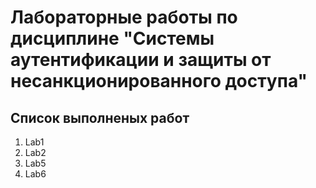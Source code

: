 # Лабораторные работы по дисциплине "Системы аутентификации и защиты от несанкционированного доступа"
## Список выполненых работ
1. Lab1
2. Lab2
5. Lab5
6. Lab6
